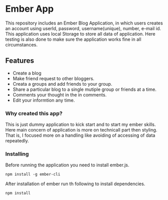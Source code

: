 # Ember App
This repository includes an Ember Blog Application, in which users creates an account using userId, password, username(unique), number, e-mail id. This application uses local Storage to store all data of application. Here testing is also done to make sure the application works fine in all circumstances.

## Features
* Create a blog 
* Make friend request to other bloggers.
* Creata a groups and add friends to your group.
* Share a particular blog to a single mutiple group or friends at a time.
* Comments your thought in the in comments.
* Edit your informtion any time.

### Why created this app?
This is just dummy application to kick start and to start my ember skills. Here main concern of application is more on technicall part then styling. That is, I focused more on a handling like avoiding of accessing of data repeatedly.

### Installing 
Before running the application you need to install ember.js.
```
npm install -g ember-cli
```
After installation of ember run th following to install dependencies.
```
npm install
```
